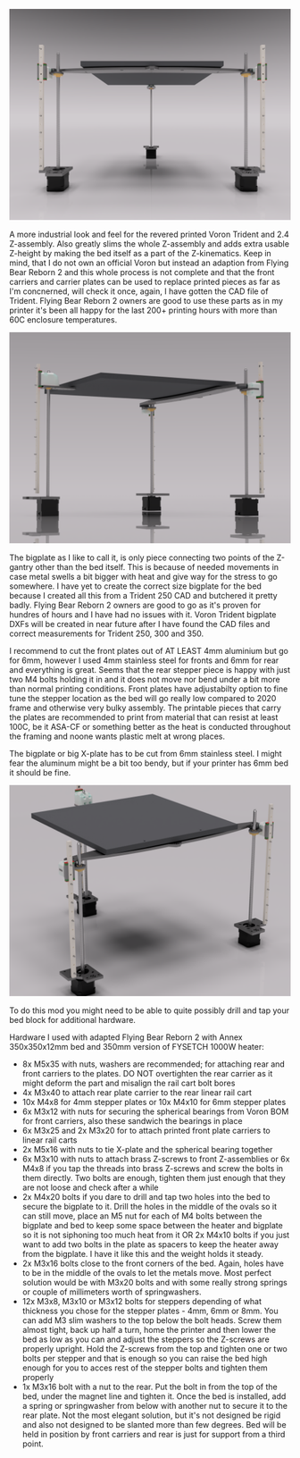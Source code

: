 ![alt text](https://github.com/minilogique/plate-z/blob/main/renders/plate%20z%20front.png)

A more industrial look and feel for the revered printed Voron Trident and 2.4 Z-assembly. Also greatly slims the whole Z-assembly and adds extra usable Z-height by making the bed itself as a part of the Z-kinematics. Keep in mind, that I do not own an official Voron but instead an adaption from Flying Bear Reborn 2 and this whole process is not complete and that the front carriers and carrier plates can be used to replace printed pieces as far as I'm concnerned, will check it once, again, I have gotten the CAD file of Trident. Flying Bear Reborn 2 owners are good to use these parts as in my printer it's been all happy for the last 200+ printing hours with more than 60C enclosure temperatures.

![alt text](https://github.com/minilogique/plate-z/blob/main/renders/plate%20z%20big%20plate%20from%20below.png)

The bigplate as I like to call it, is only piece connecting two points of the Z-gantry other than the bed itself. This is because of needed movements in case metal swells a bit bigger with heat and give way for the stress to go somewhere. I have yet to create the correct size bigplate for the bed because I created all this from a Trident 250 CAD and butchered it pretty badly. Flying Bear Reborn 2 owners are good to go as it's proven for hundres of hours and I have had no issues with it. Voron Trident bigplate DXFs will be created in near future after I have found the CAD files and correct measurements for Trident 250, 300 and 350.

I recommend to cut the front plates out of AT LEAST 4mm aluminium but go for 6mm, however I used 4mm stainless steel for fronts and 6mm for rear and everything is great. Seems that the rear stepper piece is happy with just two M4 bolts holding it in and it does not move nor bend under a bit more than normal printing conditions. Front plates have adjustabilty option to fine tune the stepper location as the bed will go really low compared to 2020 frame and otherwise very bulky assembly. The printable pieces that carry the plates are recommended to print from material that can resist at least 100C, be it ASA-CF or something better as the heat is conducted throughout the framing and noone wants plastic melt at wrong places.

The bigplate or big X-plate has to be cut from 6mm stainless steel. I might fear the aluminum might be a bit too bendy, but if your printer has 6mm bed it should be fine.

![alt text](https://github.com/minilogique/plate-z/blob/main/renders/plate%20z%20big%20plate%20front%20quarter.png)

To do this mod you might need to be able to quite possibly drill and tap your bed block for additional hardware.

Hardware I used with adapted Flying Bear Reborn 2 with Annex 350x350x12mm bed and 350mm version of FYSETCH 1000W heater:
- 8x M5x35 with nuts, washers are recommended; for attaching rear and front carriers to the plates. DO NOT overtighten the rear carrier as it might deform the part and misalign the rail cart bolt bores
- 4x M3x40 to attach rear plate carrier to the rear linear rail cart
- 10x M4x8 for 4mm stepper plates or 10x M4x10 for 6mm stepper plates
- 6x M3x12 with nuts for securing the spherical bearings from Voron BOM for front carriers, also these sandwich the bearings in place
- 6x M3x25 and 2x M3x20 for to attach printed front plate carriers to linear rail carts
- 2x M5x16 with nuts to tie X-plate and the spherical bearing together
- 6x M3x10 with nuts to attach brass Z-screws to front Z-assemblies or 6x M4x8 if you tap the threads into brass Z-screws and screw the bolts in them directly. Two bolts are enough, tighten them just enough that they are not loose and check after a while
- 2x M4x20 bolts if you dare to drill and tap two holes into the bed to secure the bigplate to it. Drill the holes in the middle of the ovals so it can still move, place an M5 nut for each of M4 bolts between the bigplate and bed to keep some space between the heater and bigplate so it is not siphoning too much heat from it
OR
2x M4x10 bolts if you just want to add two bolts in the plate as spacers to keep the heater away from the bigplate. I have it like this and the weight holds it steady.
- 2x M3x16 bolts close to the front corners of the bed. Again, holes have to be in the middle of the ovals to let the metals move. Most perfect solution would be with M3x20 bolts and with some really strong springs or couple of millimeters worth of springwashers.
- 12x M3x8, M3x10 or M3x12 bolts for steppers depending of what thickness you chose for the stepper plates - 4mm, 6mm or 8mm. You can add M3 slim washers to the top below the bolt heads. Screw them almost tight, back up half a turn, home the printer and then lower the bed as low as you can and adjust the steppers so the Z-screws are properly upright. Hold the Z-screws from the top and tighten one or two bolts per stepper and that is enough so you can raise the bed high enough for you to acces rest of the stepper bolts and tighten them properly
- 1x M3x16 bolt with a nut to the rear. Put the bolt in from the top of the bed, under the magnet line and tighten it. Once the bed is installed, add a spring or springwasher from below with another nut to secure it to the rear plate. Not the most elegant solution, but it's not designed be rigid and also not designed to be slanted more than few degrees. Bed will be held in position by front carriers and rear is just for support from a third point.
